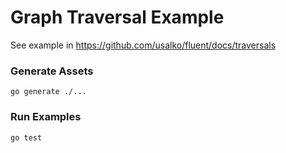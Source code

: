 # Graph Traversal Example

See example in https://github.com/usalko/fluent/docs/traversals

### Generate Assets

```console
go generate ./...
```

### Run Examples

```console
go test
```
